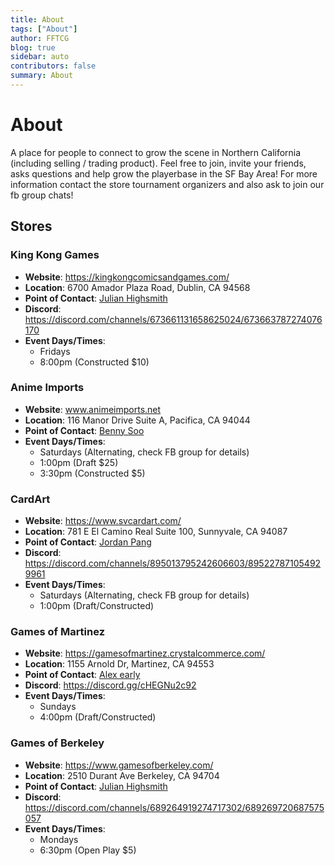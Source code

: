 ```yaml
---
title: About
tags: ["About"]
author: FFTCG
blog: true
sidebar: auto
contributors: false
summary: About
---
```




# About
A place for people to connect to grow the scene in Northern California (including selling / trading product). Feel free to join, invite your friends, asks questions and help grow the playerbase in the SF Bay Area! For more information contact the store tournament organizers and also ask to join our fb group chats!

## Stores
### King Kong Games
* **Website**: <a href="https://kingkongcomicsandgames.com/"> https://kingkongcomicsandgames.com/</a>
* **Location**: 6700 Amador Plaza Road, Dublin, CA 94568 
* **Point of Contact**: <a href="https://www.facebook.com/LancetheHero?eid=ARC6jGd1gPa3zZXZo1VUbSKH90Y9hK2nTG8Omoe0uD4MinYlfHNkUk3QdOaBBprdjHDx47n4YKIpTkJP">Julian Highsmith</a> 
* **Discord**: <a href="https://discord.com/channels/673661131658625024/673663787274076170">https://discord.com/channels/673661131658625024/673663787274076170</a> 
* **Event Days/Times**: 
    - Fridays
    - 8:00pm (Constructed $10)
  
### **Anime Imports**
* **Website**: <a href="www.animeimports.net"> www.animeimports.net</a>
* **Location**: 116 Manor Drive Suite A, Pacifica, CA 94044
* **Point of Contact**: <a href="https://www.facebook.com/bennysoo?eid=ARDPYSoitzPXWAY-SJW5GRD_rUO84-QBWTJhnVYvubOEC7uMrjB578VKpHYgdahEi6M8yew3NUbTVsHo">Benny Soo</a> 
* **Event Days/Times**:
    - Saturdays (Alternating, check FB group for details)
    - 1:00pm (Draft $25)
    - 3:30pm (Constructed $5)

<!-- ### **Center Stage Games**
* **Website**:  <a href="www.centerstagegames.com"> www.centerstagegames.com  </a>
* **Location**: 140 E Leland Rd. Pittsburg, CA 94565 
* **Point of Contact**: <a href="https://www.facebook.com/mattmanara?eid=ARARMNrAXr2Y5EhHFcOR2mtCz2J4JTrWwkX0ieaMcJNnLeFHrOSAKdLMinB5Hhco28geLeNA1t4mm1VZ">Matt Manara</a> 
* **Event Days/Times**:
    - Sunday
    - 6:00pm (Constructed $10) -->
### **CardArt**
* **Website**: <a href="https://www.svcardart.com/"> https://www.svcardart.com/</a>
* **Location**: 781 E El Camino Real Suite 100, Sunnyvale, CA 94087
* **Point of Contact**: <a href="https://www.facebook.com/Mechaf?eid=ARAxKoU0RtHpbff-RAsfFQHVQjqIdEL7JfCDWR0d9Jmlduj3iQ9H7fXqt7PNsThEKEdHXXBjqs0jPzp1">Jordan Pang</a> 
* **Discord**: <a href="https://discord.com/channels/895013795242606603/895227871054929961">https://discord.com/channels/895013795242606603/895227871054929961</a> 
* **Event Days/Times**:
    - Saturdays (Alternating, check FB group for details)
    - 1:00pm (Draft/Constructed)

### **Games of Martinez**
* **Website**: <a href="https://gamesofmartinez.crystalcommerce.com/"> https://gamesofmartinez.crystalcommerce.com/</a>
* **Location**: 1155 Arnold Dr, Martinez, CA 94553
* **Point of Contact**: <a href="https://www.facebook.com/alex.early.965">Alex early</a> 
* **Discord**: <a href="https://discord.gg/cHEGNu2c92">https://discord.gg/cHEGNu2c92</a> 
* **Event Days/Times**: 
    - Sundays
    - 4:00pm (Draft/Constructed)
  
### **Games of Berkeley**
* **Website**: <a href="https://www.gamesofberkeley.com/"> https://www.gamesofberkeley.com/</a>
* **Location**: 2510 Durant Ave Berkeley, CA 94704
* **Point of Contact**: <a href="https://www.facebook.com/LancetheHero?eid=ARC6jGd1gPa3zZXZo1VUbSKH90Y9hK2nTG8Omoe0uD4MinYlfHNkUk3QdOaBBprdjHDx47n4YKIpTkJP">Julian Highsmith</a> 
* **Discord**: <a href="https://discord.com/channels/689264919274717302/689269720687575057">https://discord.com/channels/689264919274717302/689269720687575057</a> 
* **Event Days/Times**: 
    - Mondays
    - 6:30pm (Open Play $5)
  
